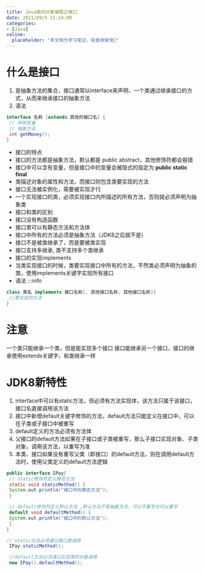 ```yaml
---
title: Java⾯向对象编程之接口
date: 2021/09/5 21:24:00
categories:
- [Java]
valine:
  placeholder: "本文档为学习笔记，祝食用愉快💪"
---
```


# 什么是接⼝
1. 是抽象⽅法的集合，接⼝通常以interface来声明，⼀个类通过继承接⼝的⽅式，从⽽来继承接⼝的抽象⽅法
2. 语法
```java
interface 名称 [extends 其他的接⼝名] {
 // 声明变量
 // 抽象⽅法
 int getMoney();
}
```
* 接⼝的特点
 * 接⼝的⽅法都是抽象⽅法，默认都是 public abstract，其他修饰符都会报错
 * 接⼝中可以含有变量，但是接⼝中的变量会被隐式的指定为 **public static final**
 * 类描述对象的属性和⽅法，⽽接⼝则包含类要实现的⽅法
 * 接⼝⽆法被实例化，需要被实现才⾏
 * ⼀个实现接⼝的类，必须实现接⼝内所描述的所有⽅法，否则就必须声明为抽象类
* 接⼝和类的区别
* 接⼝没有构造函数
 * 接⼝⾥可以有静态⽅法和⽅法体
 * 接⼝中所有的⽅法必须是抽象⽅法（JDK8之后就不是）
 * 接⼝不是被类继承了，⽽是要被类实现
 * 接⼝⽀持多继承, 类不⽀持多个类继承
* 接⼝的实现implements
 * 当类实现接⼝的时候，类要实现接⼝中所有的⽅法，不然类必须声明为抽象的类，使⽤implements关键字实现所有接⼝
 * 语法
:::info

```java
class 类名 implements 接⼝名称[, 其他接⼝名称, 其他接⼝名称]{
 //要实现的⽅法
}
```

# 注意
⼀个类只能继承⼀个类，但是能实现多个接⼝
接⼝能继承另⼀个接⼝，接⼝的继承使⽤extends关键字，和类继承⼀样

# JDK8新特性
1. interface中可以有static⽅法，但必须有⽅法实现体，该⽅法只属于该接⼝，接⼝名直接调⽤该⽅法
2. 接⼝中新增default关键字修饰的⽅法，default⽅法只能定义在接⼝中，可以在⼦类或⼦接⼝中被重写
3. default定义的⽅法必须有⽅法体
4. ⽗接⼝的default⽅法如果在⼦接⼝或⼦类被重写，那么⼦接⼝实现对象、⼦类对象，调⽤该⽅法，以重写为准
5. 本类、接⼝如果没有重写⽗类（即接⼝）的default⽅法，则在调⽤default⽅法时，使⽤⽗类定义的default⽅法逻辑

```java
public interface IPay{
 // static修饰符定义静态⽅法
 static void staticMethod() {
 System.out.println("接⼝中的静态⽅法");
 }

 // default修饰符定义默认⽅法 ,默认⽅法不是抽象⽅法，可以不重写也可以重写
 default void defaultMethod() {
 System.out.println("接⼝中的默认⽅法");
 }
} 
```
```java
// static⽅法必须通过接⼝类调⽤
 IPay.staticMethod();

 //default⽅法必须通过实现类的对象调⽤
 new IPay().defaultMethod();
```